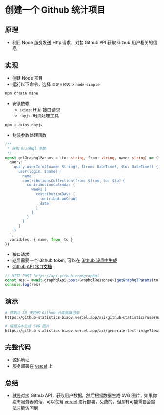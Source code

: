 # 创建一个 Github 统计项目

## 原理

- 利用 Node 服务发送 Http 请求，对接 Github API 获取 Github 用户相关的信息

## 实现

- 创建 Node 项目
- 运行以下命令，选择 `自定义预选` > `node-simple`

```sh
npm create mine
```

- 安装依赖
  - `axios`: Http 接口请求
  - `dayjs`: 时间处理工具

```sh
npm i axios dayjs
```

- 封装参数处理函数

```ts
/**
 * 获取 Graphql 参数
 */
const getGraphqlParams = (to: string, from: string, name: string) => ({
  query: `
    query userInfo($name: String!, $from: DateTime!, $to: DateTime!) {
      user(login: $name) {
        name
        contributionsCollection(from: $from, to: $to) {
          contributionCalendar {
            weeks {
              contributionDays {
                contributionCount
                date
              }
            }
          }
        }
      }
    }
  `,
  variables: { name, from, to }
})
```

- 接口请求
- 这里需要一个 Github token, 可以在 [Github 设置中生成](https://github.com/settings/tokens)
- [Github API 接口文档](https://docs.github.com/zh/rest)

```ts
// HTTP POST https://api.github.com/graphql
const res = await graphqlApi.post<GraphqlResponse>(getGraphqlParams(to, from, username as string))
console.log(res)
```

## 演示

```sh
# 获取近 30 天内的 Github 仓库贡献记录
https://github-statistics-biaov.vercel.app/api/github-statistics?username=biaov

# 根据文本生成 SVG 图片
https://github-statistics-biaov.vercel.app/api/generate-text-image?text=案例
```

## 完整代码

- [源码地址](https://github.com/biaov/github-statistics)
- 服务部署在 [vercel](https://vercel.com/) 上

## 总结

- 就是对接 Github API，获取用户数据，然后根据数据生成 SVG 图片，如果你没有服务器的话，可以使用 [vercel](https://vercel.com/) 进行部署，免费的，但是有可能需要会魔法才能访问到
